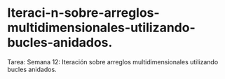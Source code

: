 # Iteraci-n-sobre-arreglos-multidimensionales-utilizando-bucles-anidados.
Tarea: Semana 12: Iteración sobre arreglos multidimensionales utilizando bucles anidados.
